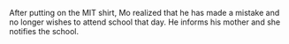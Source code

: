 After putting on the MIT shirt, Mo realized that he has made a mistake and no longer wishes to attend school that day. He informs his mother and she notifies the school.



